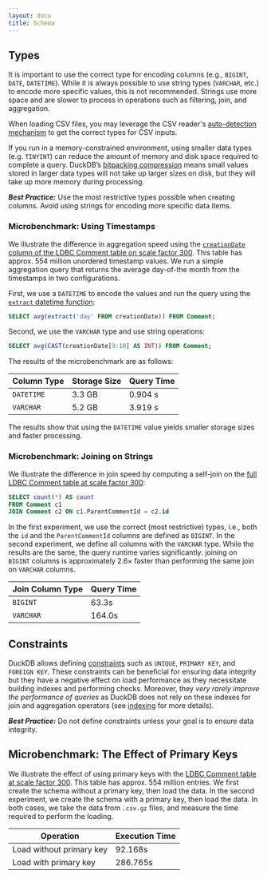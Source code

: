 ```yaml
---
layout: docu
title: Schema
---
```


## Types

It is important to use the correct type for encoding columns (e.g., `BIGINT`, `DATE`, `DATETIME`). While it is always possible to use string types (`VARCHAR`, etc.) to encode more specific values, this is not recommended. Strings use more space and are slower to process in operations such as filtering, join, and aggregation.

When loading CSV files, you may leverage the CSV reader's [auto-detection mechanism](../../data/csv/auto_detection) to get the correct types for CSV inputs.

If you run in a memory-constrained environment, using smaller data types (e.g. `TINYINT`) can reduce the amount of memory and disk space required to complete a query. DuckDB’s [bitpacking compression](/2022/10/28/lightweight-compression.html#bit-packing) means small values stored in larger data types will not take up larger sizes on disk, but they will take up more memory during processing.

_**Best Practice:**_ Use the most restrictive types possible when creating columns. Avoid using strings for encoding more specific data items.

### Microbenchmark: Using Timestamps

We illustrate the difference in aggregation speed using the [`creationDate` column of the LDBC Comment table on scale factor 300](https://blobs.duckdb.org/data/ldbc-sf300-comments-creationDate.parquet). This table has approx. 554 million unordered timestamp values. We run a simple aggregation query that returns the average day-of-the month from the timestamps in two configurations.

First, we use a `DATETIME` to encode the values and run the query using the [`extract` datetime function](../../sql/functions/timestamp):

```sql
SELECT avg(extract('day' FROM creationDate)) FROM Comment;
```

Second, we use the `VARCHAR` type and use string operations:

```sql
SELECT avg(CAST(creationDate[9:10] AS INT)) FROM Comment;
```

The results of the microbenchmark are as follows:

<div class="narrow_table"></div>

| Column Type | Storage Size | Query Time |
|---|---|---|
| `DATETIME` | 3.3 GB | 0.904 s |
| `VARCHAR` | 5.2 GB | 3.919 s |

The results show that using the `DATETIME` value yields smaller storage sizes and faster processing. 

### Microbenchmark: Joining on Strings

We illustrate the difference in join speed by computing a self-join on the [full LDBC Comment table at scale factor 300](https://blobs.duckdb.org/data/ldbc-sf300-comments.tar.zst):

```sql
SELECT count(*) AS count
FROM Comment c1
JOIN Comment c2 ON c1.ParentCommentId = c2.id
```

In the first experiment, we use the correct (most restrictive) types, i.e., both the `id` and the `ParentCommentId` columns are defined as `BIGINT`.
In the second experiment, we define all columns with the `VARCHAR` type.
While the results are the same, the query runtime varies significantly: joining on `BIGINT` columns is approximately 2.6× faster than performing the same join on `VARCHAR` columns.

<div class="narrow_table"></div>

| Join Column Type | Query Time |
|---|---|
| `BIGINT` | 63.3s |
| `VARCHAR` | 164.0s |

## Constraints

DuckDB allows defining [constraints](../../sql/constraints) such as `UNIQUE`, `PRIMARY KEY`, and `FOREIGN KEY`. These constraints can be beneficial for ensuring data integrity but they have a negative effect on load performance as they necessitate building indexes and performing checks. Moreover, they _very rarely improve the performance of queries_ as DuckDB does not rely on these indexes for join and aggregation operators (see [indexing](indexing) for more details).

_**Best Practice:**_ Do not define constraints unless your goal is to ensure data integrity.

## Microbenchmark: The Effect of Primary Keys

We illustrate the effect of using primary keys with the [LDBC Comment table at scale factor 300](https://blobs.duckdb.org/data/ldbc-sf300-comments.tar.zst). This table has approx. 554 million entries. We first create the schema without a primary key, then load the data. In the second experiment, we create the schema with a primary key, then load the data. In both cases, we take the data from `.csv.gz` files, and measure the time required to perform the loading.

<div class="narrow_table"></div>

|      Operation           | Execution Time |
|--------------------------|----------------|
| Load without primary key | 92.168s        |
| Load with primary key    | 286.765s       |
